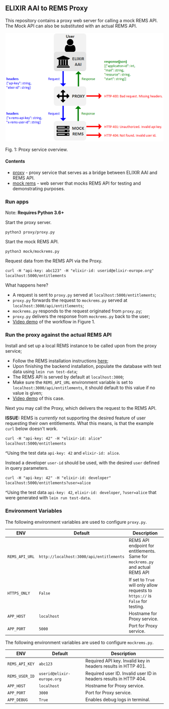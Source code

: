## ELIXIR AAI to REMS Proxy


This repository contains a proxy web server for calling a mock REMS API. The Mock API can also be substituted with an actual REMS API.

![image](other/elixir-rems-proxy-2.png)

Fig. 1: Proxy service overview.

#### Contents
* [proxy](proxy) - proxy service that serves as a bridge between ELIXIR AAI and REMS API.
* [mock rems](mock) - web server that mocks REMS API for testing and demonstrating purposes.

### Run apps

Note: **Requires Python 3.6+**

Start the proxy server.
```
python3 proxy/proxy.py
```
Start the mock REMS API.
```
python3 mock/mockrems.py
```
Request data from the REMS API via the Proxy.
```
curl -H "api-key: abc123" -H "elixir-id: userid@elixir-europe.org" localhost:5000/entitlements
```
What happens here?
* A request is sent to `proxy.py` served at `localhost:5000/entitlements`;
* `proxy.py` forwards the request to `mockrems.py` served at `localhost:3000/api/entitlements`;
* `mockrems.py` responds to the request originated from `proxy.py`;
* `proxy.py` delivers the response from `mockrems.py` back to the user;
* [Video demo](https://puu.sh/BiSMr/ffeb09a9de.mp4) of the workflow in Figure 1.

### Run the proxy against the actual REMS API

Install and set up a local REMS instance to be called upon from the proxy service;
* Follow the REMS installation instructions [here](https://github.com/CSCfi/rems);
* Upon finishing the backend installation, populate the database with test data using `lein run test-data`;
* The REMS API is served by default at `localhost:3000`;
* Make sure the `REMS_API_URL` environment variable is set to `localhost:3000/api/entitlements`, it should default to this value if no value is given;
* [Video demo](https://puu.sh/BiVts/23c789131d.mp4) of this case.

Next you may call the Proxy, which delivers the request to the REMS API.

**ISSUE:** REMS is _currently_ not supporting the desired feature of user requesting their own entitlements. What this means, is that the example `curl` below doesn't work.
```
curl -H "api-key: 42" -H "elixir-id: alice" localhost:5000/entitlements
```
^Using the test data `api-key: 42` and `elixir-id: alice`.

Instead a developer `user-id` should be used, with the desired `user` defined in query parameters.
```
curl -H "api-key: 42" -H "elixir-id: developer" localhost:5000/entitlements?user=alice
```
^Using the test data `api-key: 42`, `elixir-id: developer`, `?user=alice` that were generated with `lein run test-data`.

### Environment Variables
The following environment variables are used to configure `proxy.py`.

| ENV | Default | Description |
| --- | --- | --- |
| `REMS_API_URL` | `http://localhost:3000/api/entitlements` | REMS API endpoint for entitlements. Same for `mockrems.py` and actual REMS API |
| `HTTPS_ONLY` | `False` | If set to `True` will only allow requests to `https://` is `False` for testing. |
| `APP_HOST` | `localhost` | Hostname for Proxy service. |
| `APP_PORT` | `5000` | Port for Proxy service. |

The following environment variables are used to configure `mockrems.py`.

| ENV | Default | Description |
| --- | --- | --- |
| `REMS_API_KEY` | `abc123` | Required API key. Invalid key in headers results in HTTP 401. |
| `REMS_USER_ID` | `userid@elixir-europe.org` | Required user ID. Invalid user ID in headers results in HTTP 404. |
| `APP_HOST` | `localhost` | Hostname for Proxy service. |
| `APP_PORT` | `3000` | Port for Proxy service. |
| `APP_DEBUG` | `True` | Enables debug logs in terminal. |
